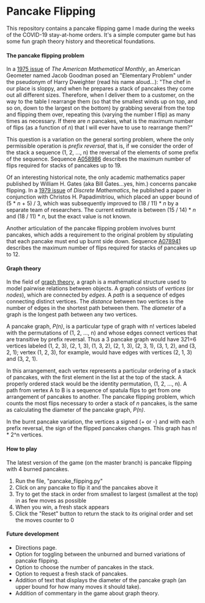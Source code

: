 # Pancake Flipping

This repository contains a pancake flipping game I made during the weeks of the COVID-19 stay-at-home orders. It's a simple computer game but has some fun graph theory history and theoretical foundations.

#### The pancake flipping problem

In a [1975 issue](https://www.jstor.org/stable/2318260) of _The American Mathematical Monthly_, an American Geometer named Jacob Goodman posed an "Elementary Problem" under the pseudonym of Harry Dweighter (read his name aloud...): "The chef in our place is sloppy, and when he prepares a stack of pancakes they come out all different sizes. Therefore, when I deliver them to a customer, on the way to the table I rearrange them (so that the smallest winds up on top, and so on, down to the largest on the bottom) by grabbing several from the top and flipping them over, repeating this (varying the number I flip) as many times as necessary. If there are _n_ pancakes, what is the maximum number of flips (as a function of _n_) that I will ever have to use to rearrange them?"

This question is a variation on the general sorting problem, where the only permissible operation is _prefix reversal_, that is, if we consider the order of the stack a sequence (1, 2, ..., n) the reversal of the elements of some prefix of the sequence.  Sequence [A058986](https://oeis.org/A058986) describes the maximum number of flips required for stacks of pancakes up to 19.

Of an interesting historical note, the only academic mathematics paper published by William H. Gates (aka Bill Gates...yes, him.) concerns pancake flipping. In a [1979 issue](https://www.sciencedirect.com/science/article/pii/0012365X79900682) of _Discrete Mathematics_, he published a paper in conjunction with Christos H. Papadimitriou, which placed an upper bound of (5 * _n_ + 5) / 3, which was subsequently improved to (18 / 11) * _n_ by a separate team of researchers. The current estimate is between (15 / 14) * _n_ and (18 / 11) * _n_, but the exact value is not known.

Another articulation of the pancake flipping problem involves burnt pancakes, which adds a requirement to the original problem by stipulating that each pancake must end up burnt side down. Sequence [A078941](https://oeis.org/A078941) describes the maximum number of flips required for stacks of pancakes up to 12.

#### Graph theory

In the field of [graph theory](https://en.wikipedia.org/wiki/Graph_theory), a graph is a mathematical structure used to model pairwise relations between objects. A graph consists of _vertices_ (or _nodes_), which are connected by _edges_. A _path_ is a sequence of edges connecting distinct vertices. The _distance_ between two vertices is the number of edges in the shortest path between them. The _diameter_ of a graph is the longest path between any two vertices.

A pancake graph, _P(n)_, is a particular type of graph with n! vertices labeled with the permutations of (1, 2, ..., n) and whose edges connect vertices that are transitive by prefix reversal. Thus a 3 pancake graph would have 3*2*1=6 vertices labeled (1, 2, 3), (2, 1, 3), (1, 3, 2), (2, 1, 3), (2, 3, 1), (3, 1, 2), and (3, 2, 1); vertex (1, 2, 3), for example, would have edges with vertices (2, 1, 3) and (3, 2, 1).

In this arrangement, each vertex represents a particular ordering of a stack of pancakes, with the first element in the list at the top of the stack. A properly ordered stack would be the identity permutation, (1, 2, ..., n). A path from vertex A to B is a sequence of spatula flips to get from one arrangement of pancakes to another. The pancake flipping problem, which counts the most flips necessary to order a stack of _n_ pancakes, is the same as calculating the diameter of the pancake graph, _P(n)_.

In the burnt pancake variation, the vertices a signed (+ or -) and with each prefix reversal, the sign of the flipped pancakes changes. This graph has n! * 2^n vertices.

#### How to play

The latest version of the game (on the master branch) is pancake flipping with 4 burned pancakes.

1. Run the file, "pancake_flipping.py"
2. Click on any pancake to flip it and the pancakes above it
3. Try to get the stack in order from smallest to largest (smallest at the top) in as few moves as possible
4. When you win, a fresh stack appears
5. Click the "Reset" button to return the stack to its original order and set the moves counter to 0

#### Future development

* Directions page.
* Option for toggling between the unburned and burned variations of pancake flipping.
* Option to choose the number of pancakes in the stack.
* Option to request a fresh stack of pancakes.
* Addition of text that displays the diameter of the pancake graph (an upper bound for how many moves it should take).
* Addition of commentary in the game about graph theory.